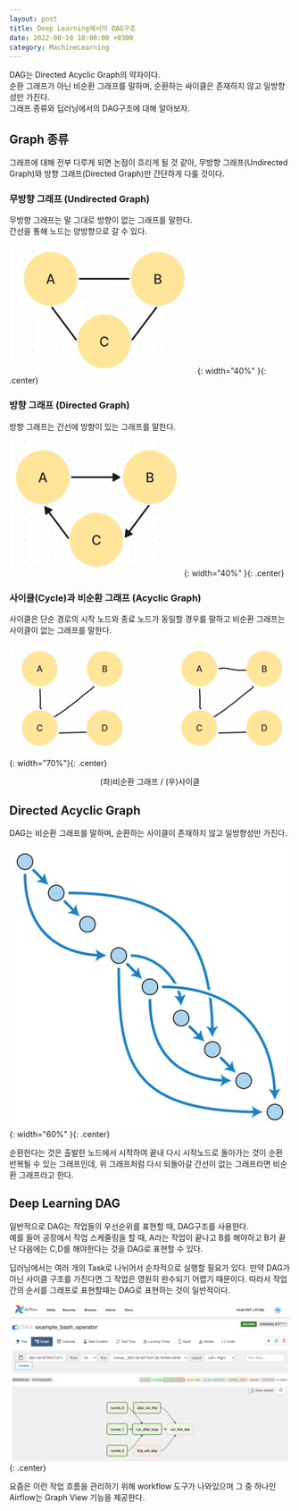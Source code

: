 ```yaml
---
layout: post
title: Deep Learning에서의 DAG구조
date: 2022-08-10 10:00:00 +0300
category: MachineLearning
---
```


DAG는 Directed Acyclic Graph의 약자이다.   
순환 그래프가 아닌 비순환 그래프를 말하며, 순환하는 싸이클은 존재하지 않고 일방향성만 가진다.  
그래프 종류와 딥러닝에서의 DAG구조에 대해 알아보자.  

## Graph 종류  

그래프에 대해 전부 다루게 되면 논점이 흐리게 될 것 같아, 무방향 그래프(Undirected Graph)와 방향 그래프(Directed Graph)만 간단하게 다룰 것이다. 

### 무방향 그래프 (Undirected Graph)

무방향 그래프는 말 그대로 방향이 없는 그래프를 말한다.  
간선을 통해 노드는 양방향으로 갈 수 있다. 

![DAG1](/public/img/DAG1.png){: width="40%" }{: .center}

### 방향 그래프 (Directed Graph)

방향 그래프는 간선에 방향이 있는 그래프를 말한다. 

![DAG2](/public/img/DAG2.png){: width="40%"  }{: .center}

### 사이클(Cycle)과 비순환 그래프 (Acyclic Graph)

사이클은 단순 경로의 시작 노드와 종료 노드가 동일할 경우를 말하고 비순환 그래프는 사이클이 없는 그래프를 말한다.  

![DAG3](/public/img/DAG3.png){: width="70%"}{: .center}
<center>(좌)비순환 그래프 / (우)사이클 </center>  

## Directed Acyclic Graph  

DAG는 비순환 그래프를 말하며, 순환하는 사이클이 존재하지 않고 일방향성만 가진다.  

![DAG4](/public/img/DAG4.png){: width="60%" }{: .center}

순환한다는 것은 출발한 노드에서 시작하여 끝내 다시 시작노드로 돌아가는 것이 순환 반복될 수 있는 그래프인데, 
위 그래프처럼 다시 되돌아갈 간선이 없는 그래프라면 비순환 그래프라고 한다.  

## Deep Learning DAG 

일반적으로 DAG는 작업들의 우선순위를 표현할 때, DAG구조를 사용한다.  
예를 들어 공장에서 작업 스케줄링을 할 때, A라는 작업이 끝나고 B를 해야하고 B가 끝난 다음에는 C,D를 해야한다는 것을 DAG로 표현할 수 있다.  

딥러닝에서는 여러 개의 Task로 나뉘어서 순차적으로 실행할 필요가 있다. 만약 DAG가 아닌 사이클 구조를 가진다면 그 작업은 영원히 완수되기 어렵기 때문이다. 따라서 작업간의 순서를 그래프로 표현할때는 DAG로 표현하는 것이 일반적이다.

![DAG5](/public/img/DAG5.png){: .center}

요즘은 이런 작업 흐름을 관리하기 위해 workflow 도구가 나와있으며 그 중 하나인 Airflow는 Graph View 기능을 제공한다.  
